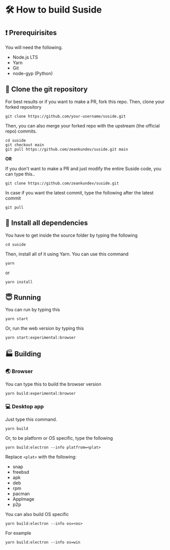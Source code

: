 # 🛠 How to build Suside
## ❗ Prerequirisites
You will need the following.
* Node.js LTS
* Yarn
* Git
* node-gyp (Python)

## 📡 Clone the git repository
For best results or if you want to make a PR, fork this repo.
Then, clone your forked repository
```shell
git clone https://github.com/your-username/suside.git
```
Then, you can also merge your forked repo with the upstream (the official repo) commits.
```
cd suside
git checkout main
git pull https://github.com/zeankundev/suside.git main
```

**OR**

If you don't want to make a PR and just modify the entire Suside code, you can type this..
```shell
git clone https://github.com/zeankundev/suside.git
```
In case if you want the latest commit, type the following after the latest commit
```
git pull
```
## 🔧 Install all dependencies
You have to get inside the source folder by typing the following
```shell
cd suside
```
Then, install all of it using Yarn. You can use this command
```
yarn
```
or
```
yarn install
```
## 😇 Running
You can run by typing this
```
yarn start
```
Or, run the web version by typing this
```
yarn start:experimental:browser
```
## 🏭 Building
### 🌏 Browser
You can type this to build the browser version
```
yarn build:experimental:browser
```
### 💻 Desktop app
Just type this command.
```
yarn build
```
Or, to be platform or OS specific, type the following
```
yarn build:electron --info platfrom=<plat>
```
Replace ```<plat>``` with the following:
* snap
* freebsd
* apk
* deb
* rpm
* pacman
* AppImage
* p2p

You can also build OS specific
```
yarn build:electron --info os=<os>
```
For example
```
yarn build:electron --info os=win
```
